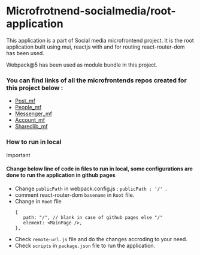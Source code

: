 # Microfrotnend-socialmedia/root-application

This application is a part of Social media microfrontend project. It is the root application built using mui, reactjs with  and for routing react-router-dom has been used.

Webpack@5 has been used as module bundle in this project.

### You can find links of all the microfrontends repos created for this project below :

* [Post_mf](https://github.com/KshitijRaj09/post_mf)
* [People_mf](https://github.com/KshitijRaj09/people_mf)
* [Messenger_mf](https://github.com/KshitijRaj09/messenger_mf)
* [Account_mf](https://github.com/KshitijRaj09/account_mf)
* [Sharedlib_mf](https://github.com/KshitijRaj09/sharedlib)


### How to run in local

> [!IMPORTANT]
#### Change below line of code in files to run in local, some configurations are done to run the application in github pages
* Change `publicPath` in webpack.config.js : ```publicPath : '/' ```.
* comment react-router-dom `basename` in `Root` file.
* Change in `Root` file
   ```
   {
      path: "/", // blank in case of github pages else "/"
      element: <MainPage />,
   },
   ```
* Check `remote-url.js` file and do the changes accroding to your need.
* Check `scripts` in `package.json` file to run the application.